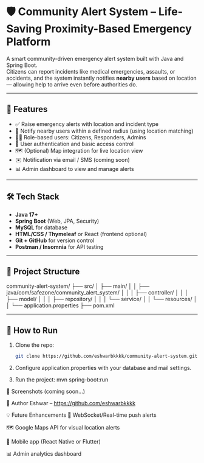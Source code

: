 # 🛡️ Community Alert System – Life-Saving Proximity-Based Emergency Platform

A smart community-driven emergency alert system built with Java and Spring Boot.  
Citizens can report incidents like medical emergencies, assaults, or accidents, and the system instantly notifies **nearby users** based on location — allowing help to arrive even before authorities do.

---

## 🚀 Features

- ✅ Raise emergency alerts with location and incident type
- 📍 Notify nearby users within a defined radius (using location matching)
- 👨‍⚕️ Role-based users: Citizens, Responders, Admins
- 🔐 User authentication and basic access control
- 🗺️ (Optional) Map integration for live location view
- ✉️ Notification via email / SMS (coming soon)
- 📊 Admin dashboard to view and manage alerts

---

## 🛠️ Tech Stack

- **Java 17+**
- **Spring Boot** (Web, JPA, Security)
- **MySQL** for database
- **HTML/CSS / Thymeleaf** or React (frontend optional)
- **Git + GitHub** for version control
- **Postman / Insomnia** for API testing

---

## 📂 Project Structure
community-alert-system/
├── src/
│ ├── main/
│ │ ├── java/com/safezone/community_alert_system/
│ │ │ ├── controller/
│ │ │ ├── model/
│ │ │ ├── repository/
│ │ │ └── service/
│ │ └── resources/
│ │ └── application.properties
├── pom.xml


---

## 🔧 How to Run

1. Clone the repo:
   ```bash
   git clone https://github.com/eshwarbkkkk/community-alert-system.git

2. Configure application.properties with your database and mail settings.

3. Run the project:
   mvn spring-boot:run

📸 Screenshots (coming soon...)

📌 Author
Eshwar  – https://github.com/eshwarbkkkk

💡 Future Enhancements
🔔 WebSocket/Real-time push alerts

🗺 Google Maps API for visual location alerts

📱 Mobile app (React Native or Flutter)

📊 Admin analytics dashboard